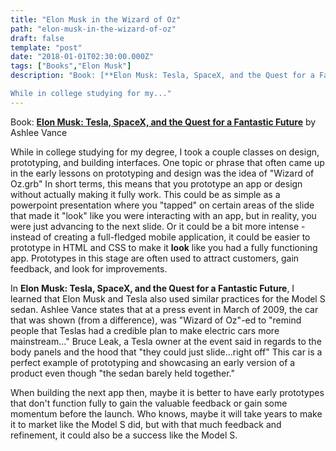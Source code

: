 ```yaml
---
title: "Elon Musk in the Wizard of Oz"
path: "elon-musk-in-the-wizard-of-oz"
draft: false
template: "post"
date: "2018-01-01T02:30:00.000Z"
tags: ["Books","Elon Musk"]
description: "Book: [**Elon Musk: Tesla, SpaceX, and the Quest for a Fantastic Future**](https://www.amazon.com/Elon-Musk-SpaceX-Fantastic-Future/dp/0062301233) by Ashlee Vance

While in college studying for my..."
---
```


Book: [**Elon Musk: Tesla, SpaceX, and the Quest for a Fantastic Future**](https://www.amazon.com/Elon-Musk-SpaceX-Fantastic-Future/dp/0062301233) by Ashlee Vance

While in college studying for my degree, I took a couple classes on design, prototyping, and building interfaces. One topic or phrase that often came up in the early lessons on prototyping and design was the idea of "Wizard of Oz.grb" In short terms, this means that you prototype an app or design without actually making it fully work. This could be as simple as a powerpoint presentation where you "tapped" on certain areas of the slide that made it "look" like you were interacting with an app, but in reality, you were just advancing to the next slide. Or it could be a bit more intense - instead of creating a full-fledged mobile application, it could be easier to prototype in HTML and CSS to make it **look** like you had a fully functioning app. Prototypes in this stage are often used to attract customers, gain feedback, and look for improvements.

In **Elon Musk: Tesla, SpaceX, and the Quest for a Fantastic Future**, I learned that Elon Musk and Tesla also used similar practices for the Model S sedan. Ashlee Vance states that at a press event in March of 2009, the car that was shown (from a difference), was "Wizard of Oz"-ed  to "remind people that Teslas had a credible plan to make electric cars more mainstream..." Bruce Leak, a Tesla owner at the event said in regards to the body panels and the hood that "they could just slide...right off" This car is a perfect example of prototyping and showcasing an early version of a product even though "the sedan barely held together."

When building the next app then, maybe it is better to have early prototypes that don't function fully to gain the valuable feedback or gain some momentum before the launch. Who knows, maybe it will take years to make it to market like the Model S did, but with that much feedback and refinement, it could also be a success like the Model S.
